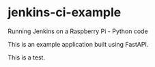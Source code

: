 # jenkins-ci-example
Running Jenkins on a Raspberry Pi - Python code

This is an example application built using FastAPI.

This is a test.
